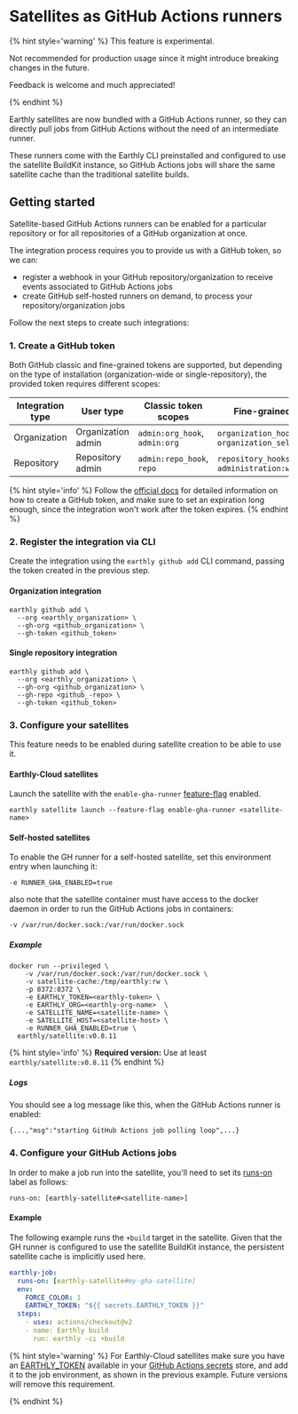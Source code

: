# Satellites as GitHub Actions runners

{% hint style='warning' %}
This feature is experimental. 

Not recommended for production usage since it might introduce breaking changes in the future. 

Feedback is welcome and much appreciated!

{% endhint %}

Earthly satellites are now bundled with a GitHub Actions runner, so they can directly pull jobs from GitHub Actions without the need of an intermediate runner.

These runners come with the Earthly CLI preinstalled and configured to use the satellite BuildKit instance, so GitHub Actions jobs will share the same satellite cache than the traditional satellite builds.

## Getting started

Satellite-based GitHub Actions runners can be enabled for a particular repository or for all repositories of a GitHub organization at once.

The integration process requires you to provide us with a GitHub token, so we can:
- register a webhook in your GitHub repository/organization to receive events associated to GitHub Actions jobs
- create GitHub self-hosted runners on demand, to process your repository/organization jobs

Follow the next steps to create such integrations:

### 1. Create a GitHub token
Both GitHub classic and fine-grained tokens are supported, but depending on the type of installation (organization-wide or single-repository), the provided token requires different scopes: 

| Integration type | User type          | Classic token scopes          | Fine-grained token permissions                                       | 
|------------------|--------------------|-------------------------------|----------------------------------------------------------------------|
| Organization     | Organization admin | `admin:org_hook`, `admin:org` | `organization_hooks:write`, `organization_self_hosted_runners:write` |
| Repository       | Repository admin   | `admin:repo_hook`, `repo`     | `repository_hooks:write`, `administration:write`                     |

{% hint style='info' %}
Follow the [official docs](https://docs.github.com/en/authentication/keeping-your-account-and-data-secure/managing-your-personal-access-tokens) for detailed information on how to create a GitHub token, and make sure to set an expiration long enough, since the integration won't work after the token expires. 
{% endhint %}

### 2. Register the integration via CLI
Create the integration using the `earthly github add` CLI command, passing the token created in the previous step. 

#### Organization integration
``` 
earthly github add \
  --org <earthly_organization> \
  --gh-org <github_organization> \
  --gh-token <github_token>
``` 

#### Single repository integration
``` 
earthly github add \
  --org <earthly_organization> \
  --gh-org <github_organization> \
  --gh-repo <github_-repo> \
  --gh-token <github_token>
``` 

### 3. Configure your satellites 

This feature needs to be enabled during satellite creation to be able to use it.

#### Earthly-Cloud satellites
Launch the satellite with the `enable-gha-runner` [feature-flag](https://docs.earthly.dev/earthly-cloud/satellites/managing#changing-feature-flags) enabled.
```
earthly satellite launch --feature-flag enable-gha-runner <satellite-name>
``` 

#### Self-hosted satellites
To enable the GH runner for a self-hosted satellite, set this environment entry when launching it:
```
-e RUNNER_GHA_ENABLED=true
```
also note that the satellite container must have access to the docker daemon in order to run the GitHub Actions jobs in containers:
```
-v /var/run/docker.sock:/var/run/docker.sock
```

##### Example
```shell
docker run --privileged \
    -v /var/run/docker.sock:/var/run/docker.sock \
    -v satellite-cache:/tmp/earthly:rw \
    -p 8372:8372 \
    -e EARTHLY_TOKEN=<earthly-token> \ 
    -e EARTHLY_ORG=<earthly-org-name>  \
    -e SATELLITE_NAME=<satellite-name> \
    -e SATELLITE_HOST=<satellite-host> \
    -e RUNNER_GHA_ENABLED=true \
  earthly/satellite:v0.8.11
```
{% hint style='info' %}
**Required version:** Use at least `earthly/satellite:v0.8.11`
{% endhint %}

##### Logs
You should see a log message like this, when the GitHub Actions runner is enabled: 
```
{...,"msg":"starting GitHub Actions job polling loop",...}
```

### 4. Configure your GitHub Actions jobs
In order to make a job run into the satellite, you'll need to set its [runs-on](https://docs.github.com/en/actions/using-workflows/workflow-syntax-for-github-actions#jobsjob_idruns-on) label as follows:

```
runs-on: [earthly-satellite#<satellite-name>]
```

#### Example
The following example runs the `+build` target in the satellite. Given that the GH runner is configured to use the satellite BuildKit instance, the persistent satellite cache is implicitly used here.
```yml
earthly-job:
  runs-on: [earthly-satellite#my-gha-satellite]
  env:
    FORCE_COLOR: 1
    EARTHLY_TOKEN: "${{ secrets.EARTHLY_TOKEN }}"
  steps:
    - uses: actions/checkout@v2
    - name: Earthly build
      run: earthly -ci +build
```

{% hint style='warning' %}
For Earthly-Cloud satellites make sure you have an [EARTHLY_TOKEN](https://docs.earthly.dev/docs/earthly-command#earthly-account-create-token) available in your [GitHub Actions secrets](https://docs.github.com/en/actions/security-guides/using-secrets-in-github-actions) store, and add it to the job environment, as shown in the previous example. Future versions will remove this requirement.

{% endhint %}
